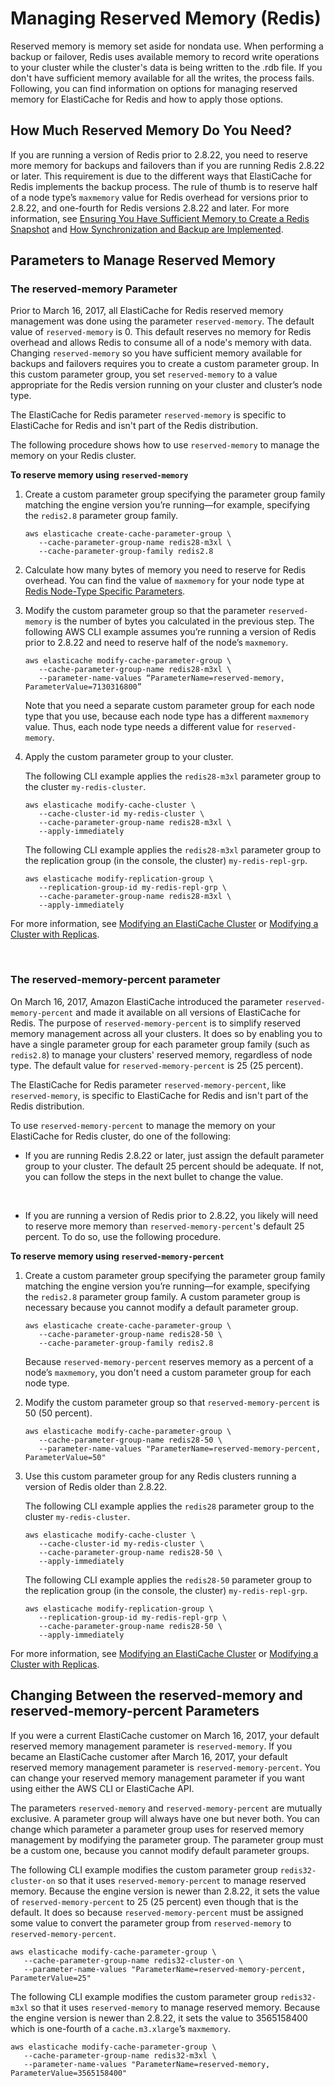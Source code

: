 # Managing Reserved Memory \(Redis\)<a name="redis-memory-management"></a>

Reserved memory is memory set aside for nondata use\. When performing a backup or failover, Redis uses available memory to record write operations to your cluster while the cluster's data is being written to the \.rdb file\. If you don't have sufficient memory available for all the writes, the process fails\. Following, you can find information on options for managing reserved memory for ElastiCache for Redis and how to apply those options\.

## How Much Reserved Memory Do You Need?<a name="redis-memory-management-need"></a>

If you are running a version of Redis prior to 2\.8\.22, you need to reserve more memory for backups and failovers than if you are running Redis 2\.8\.22 or later\. This requirement is due to the different ways that ElastiCache for Redis implements the backup process\. The rule of thumb is to reserve half of a node type’s `maxmemory` value for Redis overhead for versions prior to 2\.8\.22, and one\-fourth for Redis versions 2\.8\.22 and later\. For more information, see [Ensuring You Have Sufficient Memory to Create a Redis Snapshot](BestPractices.BGSAVE.md) and [How Synchronization and Backup are Implemented](Replication.Redis.Versions.md)\.

## Parameters to Manage Reserved Memory<a name="redis-memory-management-parameters"></a>

### The reserved\-memory Parameter<a name="redis-memory-management-parameters-reserved-memory"></a>

Prior to March 16, 2017, all ElastiCache for Redis reserved memory management was done using the parameter `reserved-memory`\. The default value of `reserved-memory` is 0\. This default reserves no memory for Redis overhead and allows Redis to consume all of a node's memory with data\. Changing `reserved-memory` so you have sufficient memory available for backups and failovers requires you to create a custom parameter group\. In this custom parameter group, you set `reserved-memory` to a value appropriate for the Redis version running on your cluster and cluster’s node type\.

The ElastiCache for Redis parameter `reserved-memory` is specific to ElastiCache for Redis and isn't part of the Redis distribution\.

The following procedure shows how to use `reserved-memory` to manage the memory on your Redis cluster\.

**To reserve memory using `reserved-memory`**

1. Create a custom parameter group specifying the parameter group family matching the engine version you’re running—for example, specifying the `redis2.8` parameter group family\.

   ```
   aws elasticache create-cache-parameter-group \
      --cache-parameter-group-name redis28-m3xl \
      --cache-parameter-group-family redis2.8
   ```

1. Calculate how many bytes of memory you need to reserve for Redis overhead\. You can find the value of `maxmemory` for your node type at [Redis Node\-Type Specific Parameters](ParameterGroups.Redis.md#ParameterGroups.Redis.NodeSpecific)\.

1. Modify the custom parameter group so that the parameter `reserved-memory` is the number of bytes you calculated in the previous step\. The following AWS CLI example assumes you’re running a version of Redis prior to 2\.8\.22 and need to reserve half of the node’s `maxmemory`\.

   ```
   aws elasticache modify-cache-parameter-group \
      --cache-parameter-group-name redis28-m3xl \
      --parameter-name-values “ParameterName=reserved-memory, ParameterValue=7130316800”
   ```

   Note that you need a separate custom parameter group for each node type that you use, because each node type has a different `maxmemory` value\. Thus, each node type needs a different value for `reserved-memory`\.

1. Apply the custom parameter group to your cluster\.

   The following CLI example applies the `redis28-m3xl` parameter group to the cluster `my-redis-cluster`\.

   ```
   aws elasticache modify-cache-cluster \
      --cache-cluster-id my-redis-cluster \
      --cache-parameter-group-name redis28-m3xl \
      --apply-immediately
   ```

   The following CLI example applies the `redis28-m3xl` parameter group to the replication group \(in the console, the cluster\) `my-redis-repl-grp`\.

   ```
   aws elasticache modify-replication-group \
      --replication-group-id my-redis-repl-grp \
      --cache-parameter-group-name redis28-m3xl \
      --apply-immediately
   ```

For more information, see [Modifying an ElastiCache Cluster](Clusters.Modify.md) or [Modifying a Cluster with Replicas](Replication.Modify.md)\.

 

### The reserved\-memory\-percent parameter<a name="redis-memory-management-parameters-reserved-memory-percent"></a>

On March 16, 2017, Amazon ElastiCache introduced the parameter `reserved-memory-percent` and made it available on all versions of ElastiCache for Redis\. The purpose of `reserved-memory-percent` is to simplify reserved memory management across all your clusters\. It does so by enabling you to have a single parameter group for each parameter group family \(such as `redis2.8`\) to manage your clusters' reserved memory, regardless of node type\. The default value for `reserved-memory-percent` is 25 \(25 percent\)\.

The ElastiCache for Redis parameter `reserved-memory-percent`, like `reserved-memory`, is specific to ElastiCache for Redis and isn't part of the Redis distribution\.

To use `reserved-memory-percent` to manage the memory on your ElastiCache for Redis cluster, do one of the following:

+ If you are running Redis 2\.8\.22 or later, just assign the default parameter group to your cluster\. The default 25 percent should be adequate\. If not, you can follow the steps in the next bullet to change the value\.

   

+ If you are running a version of Redis prior to 2\.8\.22, you likely will need to reserve more memory than `reserved-memory-percent`'s default 25 percent\. To do so, use the following procedure\. 

**To reserve memory using `reserved-memory-percent`**

1. Create a custom parameter group specifying the parameter group family matching the engine version you’re running—for example, specifying the `redis2.8` parameter group family\. A custom parameter group is necessary because you cannot modify a default parameter group\.

   ```
   aws elasticache create-cache-parameter-group \
      --cache-parameter-group-name redis28-50 \
      --cache-parameter-group-family redis2.8
   ```

   Because `reserved-memory-percent` reserves memory as a percent of a node’s `maxmemory`, you don't need a custom parameter group for each node type\.

1. Modify the custom parameter group so that `reserved-memory-percent` is 50 \(50 percent\)\.

   ```
   aws elasticache modify-cache-parameter-group \
      --cache-parameter-group-name redis28-50 \
      --parameter-name-values "ParameterName=reserved-memory-percent, ParameterValue=50"
   ```

1. Use this custom parameter group for any Redis clusters running a version of Redis older than 2\.8\.22\.

   The following CLI example applies the `redis28` parameter group to the cluster `my-redis-cluster`\.

   ```
   aws elasticache modify-cache-cluster \
      --cache-cluster-id my-redis-cluster \
      --cache-parameter-group-name redis28-50 \
      --apply-immediately
   ```

   The following CLI example applies the `redis28-50` parameter group to the replication group \(in the console, the cluster\) `my-redis-repl-grp`\.

   ```
   aws elasticache modify-replication-group \
      --replication-group-id my-redis-repl-grp \
      --cache-parameter-group-name redis28-50 \
      --apply-immediately
   ```

For more information, see [Modifying an ElastiCache Cluster](Clusters.Modify.md) or [Modifying a Cluster with Replicas](Replication.Modify.md)\.

## Changing Between the reserved\-memory and reserved\-memory\-percent Parameters<a name="redis-reserved-memory-management-change"></a>

If you were a current ElastiCache customer on March 16, 2017, your default reserved memory management parameter is `reserved-memory`\. If you became an ElastiCache customer after March 16, 2017, your default reserved memory management parameter is `reserved-memory-percent`\. You can change your reserved memory management parameter if you want using either the AWS CLI or ElastiCache API\.

The parameters `reserved-memory` and `reserved-memory-percent` are mutually exclusive\. A parameter group will always have one but never both\. You can change which parameter a parameter group uses for reserved memory management by modifying the parameter group\. The parameter group must be a custom one, because you cannot modify default parameter groups\.

The following CLI example modifies the custom parameter group `redis32-cluster-on` so that it uses `reserved-memory-percent` to manage reserved memory\. Because the engine version is newer than 2\.8\.22, it sets the value of `reserved-memory-percent` to 25 \(25 percent\) even though that is the default\. It does so because `reserved-memory-percent` must be assigned some value to convert the parameter group from `reserved-memory` to `reserved-memory-percent`\.

```
aws elasticache modify-cache-parameter-group \
   --cache-parameter-group-name redis32-cluster-on \
   --parameter-name-values "ParameterName=reserved-memory-percent, ParameterValue=25"
```

The following CLI example modifies the custom parameter group `redis32-m3xl` so that it uses `reserved-memory` to manage reserved memory\. Because the engine version is newer than 2\.8\.22, it sets the value to 3565158400 which is one\-fourth of a `cache.m3.xlarge`’s `maxmemory`\.

```
aws elasticache modify-cache-parameter-group \
   --cache-parameter-group-name redis32-m3xl \
   --parameter-name-values "ParameterName=reserved-memory, ParameterValue=3565158400"
```

 